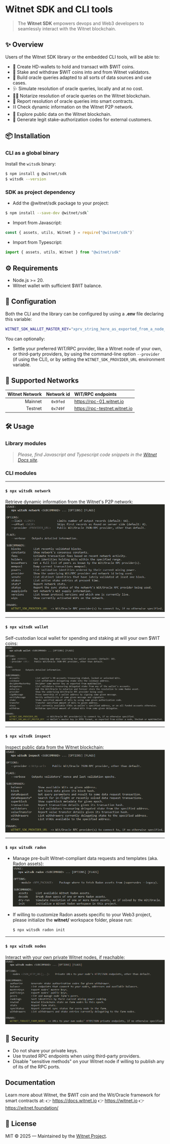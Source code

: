 # Witnet SDK and CLI tools

> The **Witnet SDK** empowers devops and Web3 developers to seamlessly interact with the Witnet blockchain.

## ✨ Overview

Users of the Witnet SDK library or the embedded CLI tools, will be able to:

- 👛 Create HD-wallets to hold and transact with $WIT coins.
- 🌱 Stake and withdraw $WIT coins into and from Witnet validators.
- 🧮 Build oracle queries adapted to all sorts of data sources and use cases.
- 🩺 Simulate resolution of oracle queries, locally and at no cost.
- 🧑‍⚖️ Notarize resolution of oracle queries on the Witnet blockchain.
- 📰 Report resolution of oracle queries into smart contracts.
- ⛓️ Check dynamic information on the Witnet P2P network.
- 🔎 Explore public data on the Witnet blockchain.
- 🪪 Generate legit stake-authorization codes for external customers.

## 📦 Installation

### CLI as a global binary
Install the `witsdk` binary:
```bash
$ npm install g @witnet/sdk
$ witsdk --version
```

### SDK as project dependency
- Add the @witnet/sdk package to your project:
```bash
$ npm install --save-dev @witnet/sdk`
```
- Import from Javascript:
```javascript
const { assets, utils, Witnet } = require("@witnet/sdk")`
```
- Import from Typescript:
```typescript
import { assets, utils, Witnet } from "@witnet/sdk"
```

## ⚙️ Requirements
- Node.js >= 20.
- Witnet wallet with sufficient $WIT balance.

## 🔧 Configuration
Both the CLI and the library can be configured by using a **.env** file declaring this variable:
```bash
WITNET_SDK_WALLET_MASTER_KEY="xprv_string_here_as_exported_from_a_node_mww_or_sheikah"
```

You can optionally:
- Settle your preferred WIT/RPC provider, like a Witnet node of your own, or third-party providers, by using the command-line option `--provider` (if using the CLI), or by setting the `WITNET_SDK_PROVIDER_URL` environment variable.

## 🧪 Supported Networks
| Witnet Network | Network id | WIT/RPC endpoints |
| -: | :-: | :- 
| Mainnet | `0x9fed` | https://rpc-01.witnet.io
| Testnet | `0x749f` | https://rpc-testnet.witnet.io

## 🛠️ Usage

### Library modules

> *Please, find Javascript and Typescript code snippets in the [Witnet Docs site](https://docs.witnet.io/witnet-sdk/how-to-guides).*

### CLI modules

---
#### `$ npx witsdk network`
Retrieve dynamic information from the Witnet's P2P network:
![alt text](docs/network.png)

---
#### `$ npx witsdk wallet`
Self-custodian local wallet for spending and staking at will your own $WIT coins:
![alt text](docs/wallet.png)

---
#### `$ npx witsdk inspect`
Inspect public data from the Witnet blockchain:
![alt text](docs/inspect.png)

---
#### `$ npx witsdk radon`
- Manage pre-built Witnet-compliant data requests and templates (aka. Radon assets):
![alt text](docs/radon.png)

- If willing to customize Radon assets specific to your Web3 project, please initialize the **witnet/** workspace folder, please run:
  ```bash
  $ npx witsdk radon init
  ```

---
#### `$ npx witsdk nodes`
Interact with your own private Witnet nodes, if reachable:
![alt text](docs/nodes.png)


## 🔐 Security
- Do not share your private keys.
- Use trusted RPC endpoints when using third-party providers.
- Disable "sensitive methods" on your Witnet node if willing to publish any of its  of the RPC ports.

## Documentation
Learn more about Witnet, the $WIT coin and the Wit/Oracle framework for smart contracts at:
👉 https://docs.witnet.io 
👉 https://witnet.io
👉 https://witnet.foundation/

## 🧾 License
MIT © 2025 — Maintained by the [Witnet Project](https://github.com/witnet).

